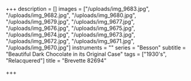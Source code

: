 +++
description = []
images = ["/uploads/img_9683.jpg", "/uploads/img_9682.jpg", "/uploads/img_9680.jpg", "/uploads/img_9679.jpg", "/uploads/img_9677.jpg", "/uploads/img_9676.jpg", "/uploads/img_9675.jpg", "/uploads/img_9674.jpg", "/uploads/img_9673.jpg", "/uploads/img_9672.jpg", "/uploads/img_9671.jpg", "/uploads/img_9670.jpg"]
instruments = ""
series = "Besson"
subtitle = "Beautiful Dark Chocolate in its Original Case"
tags = ["1930's", "Relacquered"]
title = "Brevette 82694"

+++
